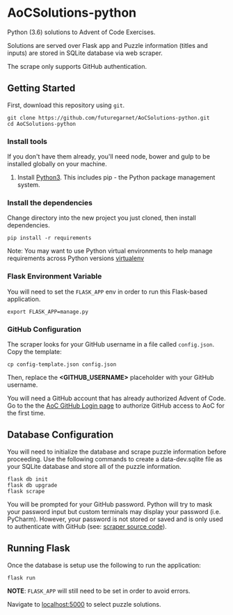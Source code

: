 # AoCSolutions-python
Python (3.6) solutions to Advent of Code Exercises.

Solutions are served over Flask app and Puzzle information (titles and inputs) are stored in SQLite database via web scraper.

The scrape only supports GitHub authentication.

## Getting Started

First, download this repository using `git`.

```shell
git clone https://github.com/futuregarnet/AoCSolutions-python.git
cd AoCSolutions-python
```

### Install tools

If you don't have them already, you'll need node, bower and gulp to be installed globally on your machine.  

1. Install [Python3](https://www.python.org/downloads/).  This includes pip - the Python package management system.  

### Install the dependencies
Change directory into the new project you just cloned, then install dependencies.

```shell
pip install -r requirements
```

Note: You may want to use Python virtual environments to help manage requirements across Python versions [virtualenv](https://github.com/pypa/virtualenv)

### Flask Environment Variable
You will need to set the `FLASK_APP` env in order to run this Flask-based application.

```shell
export FLASK_APP=manage.py
```

### GitHub Configuration

The scraper looks for your GitHub username in a file called `config.json`. Copy the template:

```shell
cp config-template.json config.json
```

Then, replace the **&lt;GITHUB_USERNAME&gt;** placeholder with your GitHub username.

You will need a GitHub account that has already authorized Advent of Code.
Go to the the [AoC GitHub Login page](http://adventofcode.com/auth/github) to authorize GitHub access to AoC for the first time.

## Database Configuration
You will need to initialize the database and scrape puzzle information before proceeding.
Use the following commands to create a data-dev.sqlite file as your SQLite database and store all of the puzzle information. 

```shell
flask db init
flask db upgrade
flask scrape
```

You will be prompted for your GitHub password.
Python will try to mask your password input but custom terminals may display your password (i.e. PyCharm).
However, your password is not stored or saved and is only used to authenticate with GitHub (see: [scraper source code](https://github.com/futuregarnet/AoCSolutions-python/blob/master/app/scraper/__init__.py)).

## Running Flask
Once the database is setup use the following to run the application:

```shell
flask run
```
**NOTE**: `FLASK_APP` will still need to be set in order to avoid errors.

Navigate to [localhost:5000](http://localhost:5000) to select puzzle solutions.
